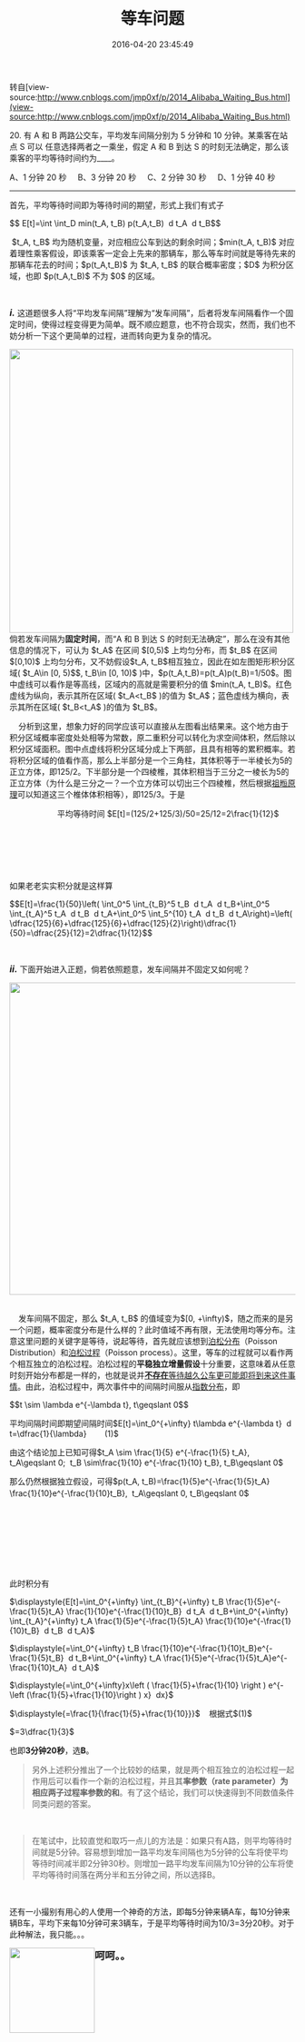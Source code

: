 ﻿---
layout: post
title: 等车问题
date: 2016-04-20 23:45:49
tags: 概率论
category: 概率论
comments: true
---


转自[view-source:http://www.cnblogs.com/jmp0xf/p/2014_Alibaba_Waiting_Bus.html](view-source:http://www.cnblogs.com/jmp0xf/p/2014_Alibaba_Waiting_Bus.html)

<p>20. 有 A 和 B 两路公交车，平均发车间隔分别为 5 分钟和 10 分钟。某乘客在站点 S 可以 任意选择两者之一乘坐，假定 A 和 B 到达 S 的时刻无法确定，那么该乘客的平均等待时间约为____。</p>
<p>A、1 分钟 20 秒 &nbsp; &nbsp; B、3 分钟 20 秒 &nbsp; &nbsp; C、2 分钟 30 秒 &nbsp; &nbsp; D、1 分钟 40 秒</p>
<hr />
<p>首先，平均等待时间即为等待时间的期望，形式上我们有式子</p>
<p>$$ E[t]=\int \int_D min(t_A, t_B) p(t_A,t_B) &nbsp;d t_A &nbsp;d t_B$$</p>
<p>&nbsp;$t_A, t_B$ 均为随机变量，对应相应公车到达的剩余时间；$min(t_A, t_B)$ 对应着理性乘客假设，即该乘客一定会上先来的那辆车，那么等车时间就是等待先来的那辆车花去的时间；$p(t_A,t_B)$ 为 $t_A, t_B$ 的联合概率密度；$D$ 为积分区域，也即 $p(t_A,t_B)$ 不为 $0$ 的区域。</p>
<p>&nbsp;</p>
<p><span style="font-size: 16px;"><strong><em>i.</em></strong></span> 这道题很多人将&ldquo;平均发车间隔&rdquo;理解为&ldquo;发车间隔&rdquo;，后者将发车间隔看作一个固定时间，使得过程变得更为简单。既不顺应题意，也不符合现实，然而，我们也不妨分析一下这个更简单的过程，进而转向更为复杂的情况。</p>
<p><img style="float: left;" src="http://images.cnitblog.com/blog/524043/201310/08164422-b1ed41ed4d844bfa9b9f05312e589551.png" alt="" width="500" /></p>
<p>&nbsp; &nbsp;</p>
<p>&nbsp;</p>
<p>&nbsp;&nbsp; &nbsp; 倘若发车间隔为<strong>固定时间</strong>，而&ldquo;A 和 B 到达 S 的时刻无法确定&rdquo;，那么在没有其他信息的情况下，可认为 $t_A$ 在区间 $[0,5)$ 上均匀分布，而 $t_B$ 在区间$[0,10)$ 上均匀分布，又不妨假设$t_A, t_B$相互独立，因此在如左图矩形积分区域( $t_A\in [0, 5)$$, t_B\in [0, 10)$ )中，$p(t_A,t_B)=p(t_A)p(t_B)=1/50$。图中虚线可以看作是等高线，区域内的高就是需要积分的值 $min(t_A, t_B)$。红色虚线为纵向，表示其所在区域( $t_A&lt;t_B$ )的值为 $t_A$；蓝色虚线为横向，表示其所在区域( $t_B&lt;t_A$ )的值为 $t_B$。</p>
<p>&nbsp; &nbsp; 分析到这里，想象力好的同学应该可以直接从左图看出结果来。这个地方由于积分区域概率密度处处相等为常数，原二重积分可以转化为求空间体积，然后除以积分区域面积。图中点虚线将积分区域分成上下两部，且具有相等的累积概率。若将积分区域的值看作高，那么上半部分是一个三角柱，其体积等于一半棱长为5的正立方体，即125/2。下半部分是一个四棱椎，其体积相当于三分之一棱长为5的正立方体（为什么是三分之一？一个立方体可以切出三个四棱椎，然后根据<a href="http://zh.wikipedia.org/zh-cn/%E7%A5%96%E6%9A%85%E5%8E%9F%E7%90%86" target="_blank">祖暅原理</a>可以知道这三个椎体体积相等），即125/3。于是</p>
<p>　　　　　　平均等待时间 $E[t]=(125/2+125/3)/50=25/12=2\frac{1}{12}$</p>
<p>&nbsp;</p>
<p>&nbsp;</p>
<p>&nbsp;</p>
<p>如果老老实实积分就是这样算</p>
<p>$$E[t]=\frac{1}{50}\left( \int_0^5 \int_{t_B}^5 t_B &nbsp;d t_A &nbsp;d t_B+\int_0^5 \int_{t_A}^5 t_A &nbsp;d t_B &nbsp;d t_A+\int_0^5 \int_5^{10} t_A &nbsp;d t_B &nbsp;d t_A\right)=\left( \dfrac{125}{6}+\dfrac{125}{6}+\dfrac{125}{2}\right)\dfrac{1}{50}=\dfrac{25}{12}=2\dfrac{1}{12}$$</p>
<p>&nbsp;</p>
<p><span style="font-size: 16px;"><em><strong>ii.</strong></em></span> 下面开始进入正题，倘若依照题意，发车间隔并不固定又如何呢？</p>
<p><img style="float: left;" src="http://images.cnitblog.com/blog/524043/201310/08224306-7f7079fbfb0f4dab9aaf6f1f6a3058a6.png" alt="" width="550" /></p>
<p>&nbsp;</p>
<p>&nbsp; &nbsp; 发车间隔不固定，那么 $t_A, t_B$ 的值域变为$[0, +\infty)$，随之而来的是另一个问题，概率密度分布是什么样的？此时值域不再有限，无法使用均等分布。注意这里问题的关键字是等待，说起等待，首先就应该想到<a href="http://zh.wikipedia.org/zh-cn/%E6%B3%8A%E6%9D%BE%E5%88%86%E4%BD%88" target="_blank">泊松分布</a>（Poisson Distribution）和<a href="http://zh.wikipedia.org/wiki/%E6%B3%8A%E6%9D%BE%E8%BF%87%E7%A8%8B" target="_blank">泊松过程</a>（Poisson process）。这里，等车的过程就可以看作两个相互独立的泊松过程。泊松过程的<strong>平稳独立增量假设</strong>十分重要，这意味着从任意时刻开始分布都是一样的，也就是说并<span style="text-decoration: underline;"><strong>不存在</strong>等待越久公车更可能即将到来这件事情</span>。由此，泊松过程中，两次事件中的间隔时间服从<a href="http://zh.wikipedia.org/wiki/%E6%8C%87%E6%95%B0%E5%88%86%E5%B8%83" target="_blank">指数分布</a>，即</p>
<p>$$t \sim \lambda e^{-\lambda t}, t\geqslant 0$$</p>
<p>平均间隔时间即期望间隔时间$E[t]=\int_0^{+\infty} t\lambda e^{-\lambda t} &nbsp;d t=\dfrac{1}{\lambda} &nbsp; &nbsp; &nbsp; &nbsp;(1)$</p>
<p>由这个结论加上已知可得$t_A \sim \frac{1}{5}&nbsp;e^{-\frac{1}{5} t_A}, t_A\geqslant 0; &nbsp;t_B \sim\frac{1}{10}&nbsp;e^{-\frac{1}{10} t_B}, t_B\geqslant 0$</p>
<p><span style="line-height: 1.5;">那么仍然根据独立假设，可得$p(t_A, t_B)=\frac{1}{5}e^{-\frac{1}{5}t_A} \frac{1}{10}e^{-\frac{1}{10}t_B}, &nbsp;t_A\geqslant 0,&nbsp;t_B\geqslant 0$</span></p>
<p>&nbsp;</p>
<p>&nbsp;</p>
<p>&nbsp;</p>
<p>&nbsp;</p>
<p>此时积分有</p>
<p>$\displaystyle{E[t]=\int_0^{+\infty} \int_{t_B}^{+\infty} t_B \frac{1}{5}e^{-\frac{1}{5}t_A} \frac{1}{10}e^{-\frac{1}{10}t_B} &nbsp;d t_A &nbsp;d t_B+\int_0^{+\infty} \int_{t_A}^{+\infty} t_A \frac{1}{5}e^{-\frac{1}{5}t_A} \frac{1}{10}e^{-\frac{1}{10}t_B} &nbsp;d t_B &nbsp;d t_A}$</p>
<p>$\displaystyle{=\int_0^{+\infty} t_B \frac{1}{10}e^{-\frac{1}{10}t_B}e^{-\frac{1}{5}t_B} &nbsp;d t_B+\int_0^{+\infty} t_A \frac{1}{5}e^{-\frac{1}{5}t_A}e^{-\frac{1}{10}t_A} &nbsp;d t_A}$</p>
<p>$\displaystyle{=\int_0^{+\infty}x\left ( \frac{1}{5}+\frac{1}{10} \right )&nbsp;e^{-\left (\frac{1}{5}+\frac{1}{10}\right ) x} &nbsp;dx}$</p>
<p>$\displaystyle{=\frac{1}{\frac{1}{5}+\frac{1}{10}}}$ &nbsp; &nbsp;根据式$(1)$</p>
<p>$=3\dfrac{1}{3}$</p>
<p>也即<strong>3分钟20秒</strong>，选<strong>B</strong>。</p>
<blockquote>
<p>另外上述积分推出了一个比较妙的结果，就是两个相互独立的泊松过程一起作用后可以看作一个新的泊松过程，并且其<strong>率参数（rate parameter）为相应两子过程率参数的和</strong>。有了这个结论，我们可以快速得到不同数值条件同类问题的答案。</p>
</blockquote>
<p>&nbsp;</p>
<blockquote>
<p>在笔试中，比较直觉和取巧一点儿的方法是：如果只有A路，则平均等待时间就是5分钟。容易想到增加一路平均发车间隔也为5分钟的公车将使平均等待时间减半即2分钟30秒。则增加一路平均发车间隔为10分钟的公车将使平均等待时间落在两分半和五分钟之间，所以选择B。</p>
</blockquote>
<p>&nbsp;</p>
<p>还有一小撮别有用心的人使用一个神奇的方法，即每5分钟来辆A车，每10分钟来辆B车，平均下来每10分钟可来3辆车，于是平均等待时间为10/3=3分20秒。对于此种解法，我只能。。。</p>
<p><img style="float: left;" src="http://images.cnitblog.com/blog/524043/201310/08230548-a28b2cd1bc2c4babba52635ecde5eb7c.jpg" alt="" width="150" /><span style="font-size: 18px;"><strong>呵呵。。</strong></span></p>
